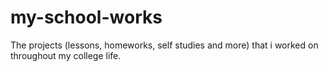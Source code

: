 # my-school-works
The projects (lessons, homeworks, self studies and more) that i worked on throughout my college life.
